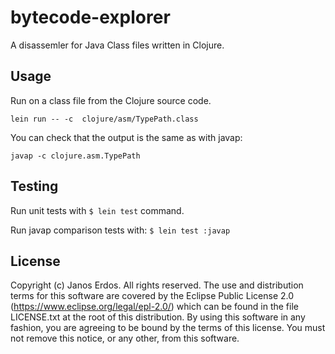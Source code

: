 # bytecode-explorer

A disassemler for Java Class files written in Clojure.



## Usage

Run on a class file from the Clojure source code.


```
lein run -- -c  clojure/asm/TypePath.class 
```

You can check that the output is the same as with javap:

```
javap -c clojure.asm.TypePath
```


## Testing

Run unit tests with `$ lein test` command.

Run javap comparison tests with: `$ lein test :javap`

## License

Copyright (c) Janos Erdos. All rights reserved. The use and distribution terms for this software are covered by the Eclipse Public License 2.0 (https://www.eclipse.org/legal/epl-2.0/) which can be found in the file LICENSE.txt at the root of this distribution. By using this software in any fashion, you are agreeing to be bound by the terms of this license. You must not remove this notice, or any other, from this software.

